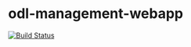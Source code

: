 odl-management-webapp
=====================

[![Build Status](https://travis-ci.org/wearebase/odl-management-webapp.png?branch=master)](https://travis-ci.org/wearebase/odl-management-webapp)
